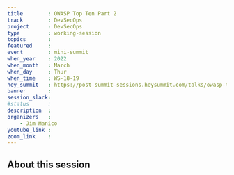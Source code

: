 ```yaml
---
title        : OWASP Top Ten Part 2
track        : DevSecOps
project      : DevSecOps
type         : working-session
topics       :
featured     :
event        : mini-summit
when_year    : 2022
when_month   : March
when_day     : Thur
when_time    : WS-18-19
hey_summit   : https://post-summit-sessions.heysummit.com/talks/owasp-top-ten-part-2
banner       : 
session_slack:
#status      : 
description  :
organizers   :
    - Jim Manico       
youtube_link : 
zoom_link    : 
---
```


## About this session
